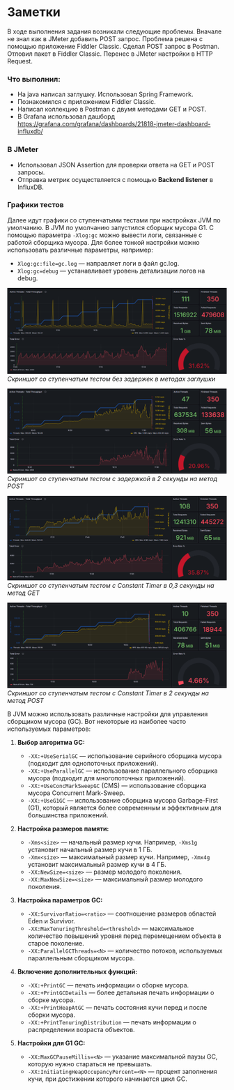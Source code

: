 # Заметки

В ходе выполнения задания возникали следующие проблемы.
Вначале не знал как в JMeter добавить POST запрос. Проблема решена с помощью приложение Fiddler Classic.
Сделал POST запрос в Postman. Отловил пакет в Fiddler Classic. Перенес в JMeter настройки в HTTP Request.


### Что выполнил:

- На java написал заглушку. Использовал Spring Framework.
- Познакомился с приложением Fiddler Classic.
- Написал коллекцию в Postman с двумя методами GET и POST.
- B Grafana использовал дашборд <https://grafana.com/grafana/dashboards/21818-jmeter-dashboard-influxdb/>

### В JMeter

- Использовал JSON Assertion для проверки ответа на GET и POST запросы.
- Отправка метрик осуществляется с помощью **Backend listener** в InfluxDB.


### Графики тестов

Далее идут графики со ступенчатыми тестами при настройках JVM по умолчанию. В JVM по умолчанию запустился сборщик мусора G1. С помощью параметра `-Xlog:gc` можно вывести логи, связанные с работой сборщика мусора. Для более тонкой настройки можно использовать различные параметры, например:

- `Xlog:gc:file=gc.log` — направляет логи в файл gc.log.
- `Xlog:gc=debug` — устанавливает уровень детализации логов на debug.

![image_01](images/image_01.png "Скриншот с вызовом и выводом скрипта") \
*Скриншот со ступенчатым тестом без задержек в методах заглушки*

![image_02](images/image_02.png "Скриншот со ступенчатым тестом с задержкой в 2 секунды на метод POST") \
*Скриншот со ступенчатым тестом с задержкой в 2 секунды на метод POST*

![image_03](images/image_03.png "Скриншот со ступенчатым тестом с Constant Timer в 0,3 секунды на метод GET") \
*Скриншот со ступенчатым тестом с Constant Timer в 0,3 секунды на метод GET*

![image_04](images/image_04.png "Скриншот со ступенчатым тестом с Constant Timer в 2 секунды на метод POST") \
*Скриншот со ступенчатым тестом с Constant Timer в 2 секунды на метод POST*

В JVM можно использовать различные настройки для управления сборщиком мусора (GC). Вот некоторые из наиболее часто используемых параметров:

1. **Выбор алгоритма GC:**
   - `-XX:+UseSerialGC` — использование серийного сборщика мусора (подходит для однопоточных приложений).
   - `-XX:+UseParallelGC` — использование параллельного сборщика мусора (подходит для многопоточных приложений).
   - `-XX:+UseConcMarkSweepGC` (CMS) — использование сборщика мусора Concurrent Mark-Sweep.
   - `-XX:+UseG1GC` — использование сборщика мусора Garbage-First (G1), который является более современным и эффективным для большинства приложений.

2. **Настройка размеров памяти:**
   - `-Xms<size>` — начальный размер кучи. Например, `-Xms1g` установит начальный размер кучи в 1 ГБ.
   - `-Xmx<size>` — максимальный размер кучи. Например, `-Xmx4g` установит максимальный размер кучи в 4 ГБ.
   - `-XX:NewSize=<size>` — размер молодого поколения.
   - `-XX:MaxNewSize=<size>` — максимальный размер молодого поколения.

3. **Настройка параметров GC:**
   - `-XX:SurvivorRatio=<ratio>` — соотношение размеров областей Eden и Survivor.
   - `-XX:MaxTenuringThreshold=<threshold>` — максимальное количество повышений уровня перед перемещением объекта в старое поколение.
   - `-XX:ParallelGCThreads=<N>` — количество потоков, используемых параллельным сборщиком мусора.

4. **Включение дополнительных функций:**
   - `-XX:+PrintGC` — печать информации о сборке мусора.
   - `-XX:+PrintGCDetails` — более детальная печать информации о сборке мусора.
   - `-XX:+PrintHeapAtGC` — печать состояния кучи перед и после сборки мусора.
   - `-XX:+PrintTenuringDistribution` — печать информации о распределении возраста объектов.

5. **Настройки для G1 GC:**
   - `-XX:MaxGCPauseMillis=<N>` — указание максимальной паузы GC, которую нужно стараться не превышать.
   - `-XX:InitiatingHeapOccupancyPercent=<N>` — процент заполнения кучи, при достижении которого начинается цикл GC.
